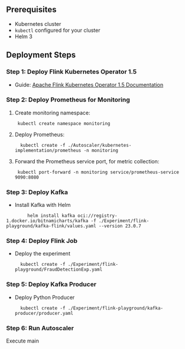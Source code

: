 
## Prerequisites

- Kubernetes cluster
- `kubectl` configured for your cluster
- Helm 3

## Deployment Steps

### Step 1: Deploy Flink Kubernetes Operator 1.5

- Guide: [Apache Flink Kubernetes Operator 1.5 Documentation](https://nightlies.apache.org/flink/flink-kubernetes-operator-docs-release-1.5/docs/try-flink-kubernetes-operator/quick-start/)

### Step 2: Deploy Prometheus for Monitoring

1. Create monitoring namespace:
        
        kubectl create namespace monitoring
        
2. Deploy Prometheus:
     
         kubectl create -f ./Autoscaler/kubernetes-implementation/prometheus -n monitoring

3. Forward the Prometheus service port, for metric collection:

        kubectl port-forward -n monitoring service/prometheus-service 9090:8080


### Step 3: Deploy Kafka
- Install Kafka with Helm
```
        helm install kafka oci://registry-1.docker.io/bitnamicharts/kafka -f ./Experiment/flink-playground/kafka-flink/values.yaml --version 23.0.7
```

### Step 4: Deploy Flink Job

- Deploy the experiment 

        kubectl create -f ./Experiment/flink-playground/FraudDetectionExp.yaml

### Step 5:  Deploy Kafka Producer
- Deploy Python Producer

        kubectl create -f ./Experiment/flink-playground/kafka-producer/producer.yaml

### Step 6:  Run Autoscaler 

Execute main

